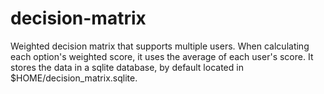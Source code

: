 # decision-matrix
Weighted decision matrix that supports multiple users. When calculating each option's weighted score, it uses the average of each user's score.
It stores the data in a sqlite database, by default located in $HOME/decision_matrix.sqlite. 

